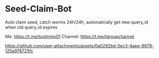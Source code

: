 # Seed-Claim-Bot
Auto claim seed, catch worms 24h/24h, automatically get new query_id when old query_id expires

Me: https://t.me/toolmmo01
Channel: https://t.me/tgroupchannel

https://github.com/user-attachments/assets/0a0292bd-5ec3-4aee-9879-125a978725fc

